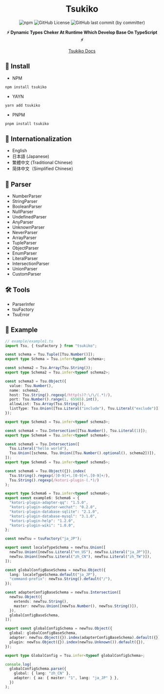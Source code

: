 <div align="center">

# Tsukiko

![npm](https://img.shields.io/npm/v/tsukiko) ![GitHub License](https://img.shields.io/github/license/biyuehu/tsukiko?color=blue) ![GitHub last commit (by committer)](https://img.shields.io/github/last-commit/biyuehu/tsukiko)

**⚡ Dynamic Types Cheker At Runtime Which Develop Base On TypeScript ⚡**

[Tsukiko Docs](docs/README.md)

</div>

## 📃 Install

- NPM

```bash
npm install tsukiko
```

- YAYN

```bash
yarn add tsukiko
```

- PNPM

```bash
pnpm install tsukiko
```

## 🎯 Internationalization

- English
- 日本語 (Japanese)
- 繁體中文 (Traditional Chinese)
- 简体中文（Simplified Chinese）

## 🚀 Parser

- NumberParser
- StringParser
- BooleanParser
- NullParser
- UndefinedParser
- AnyParser
- UnknownParser
- NeverParser
- ArrayParser
- TupleParser
- ObjectParser
- EnumParser
- LiteralParser
- IntersectionParser
- UnionParser
- CustomParser

## 🛠️ Tools

- ParserInfer
- tsuFactory
- TsuError

## 🌰 Example

```typescript
// example/example1.ts
import Tsu, { tsuFactory } from "tsukiko";

const schema = Tsu.Tuple([Tsu.Number()]);
export type Schema = Tsu.infer<typeof schema>;

const schema2 = Tsu.Array(Tsu.String());
export type Schema2 = Tsu.infer<typeof schema2>;

const schema3 = Tsu.Object({
  value: Tsu.Number(),
  name: schema2,
  host: Tsu.String().regexp(/http(s)?:\/\/(.*)/),
  port: Tsu.Number().range(1, 65565).int(),
  allowList: Tsu.Array(Tsu.String()),
  listType: Tsu.Union([Tsu.Literal("include"), Tsu.Literal("exclude")]),
});

export type Schema3 = Tsu.infer<typeof schema3>;

const schema4 = Tsu.Intersection([Tsu.Number(), Tsu.Literal(1)]);
export type Schema4 = Tsu.infer<typeof schema4>;

const schema5 = Tsu.Intersection([
  Tsu.Literal("hello world"),
  Tsu.Union([schema, Tsu.Union([Tsu.Number().optional(), schema2])]),
]);
export type Schema5 = Tsu.infer<typeof schema5>;

const schema6 = Tsu.Object({}).index(
  Tsu.String().regexp(/[0-9]+\.[0-9]+\.[0-9]+/),
  Tsu.String().regexp(/kotori-plugin-(.*)/)
);

export type Schema6 = Tsu.infer<typeof schema6>;
export const example6: Schema6 = {
  "kotori-plugin-adapter-qq": "1.5.0",
  "kotori-plugin-adapter-wechat": "0.2.0",
  "kotori-plugin-database-sqlite": "2.1.0",
  "kotori-plugin-database-mysql": "3.1.0",
  "kotori-plugin-help": "1.2.0",
  "kotori-plugin-wiki": "1.0.0",
};

const newTsu = tsuFactory("ja_JP");

export const localeTypeSchema = newTsu.Union([
  newTsu.Union([newTsu.Literal("en_US"), newTsu.Literal("ja_JP")]),
  newTsu.Union([newTsu.Literal("zh_CN"), newTsu.Literal("zh_TW")]),
]);

const globalConfigBaseSchema = newTsu.Object({
  lang: localeTypeSchema.default("ja_JP"),
  "command-prefix": newTsu.String().default("/"),
});

const adapterConfigBaseSchema = newTsu.Intersection([
  newTsu.Object({
    extends: newTsu.String(),
    master: newTsu.Union([newTsu.Number(), newTsu.String()]),
  }),
  globalConfigBaseSchema,
]);

export const globalConfigSchema = newTsu.Object({
  global: globalConfigBaseSchema,
  adapter: newTsu.Object({}).index(adapterConfigBaseSchema).default({}),
  plugin: newTsu.Object({}).index(newTsu.Unknown()).default({}),
});

export type GlobalConfig = Tsu.infer<typeof globalConfigSchema>;

console.log(
  globalConfigSchema.parse({
    global: { lang: "zh_CN" },
    adapter: { aa: { master: "1", lang: "ja_JP" } },
  })
);
```

